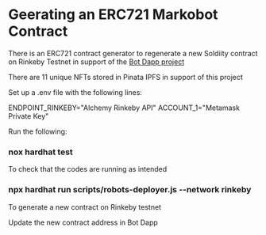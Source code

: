 # Geerating an ERC721 Markobot Contract

There is an ERC721 contract generator to regenerate a new  Soldiity contract on Rinkeby Testnet 
in support of the [Bot Dapp project](https://github.com/markvelous/botdapp) 

There are 11 unique NFTs stored in Pinata IPFS in support of this project

Set up a .env file with the following lines:

ENDPOINT_RINKEBY="Alchemy Rinkeby API" 
ACCOUNT_1="Metamask Private Key"

Run the following:

### nox hardhat test
To check that the codes are running as intended

### npx hardhat run scripts/robots-deployer.js --network rinkeby
To generate a new contract on Rinkeby testnet

Update the new contract address in Bot Dapp